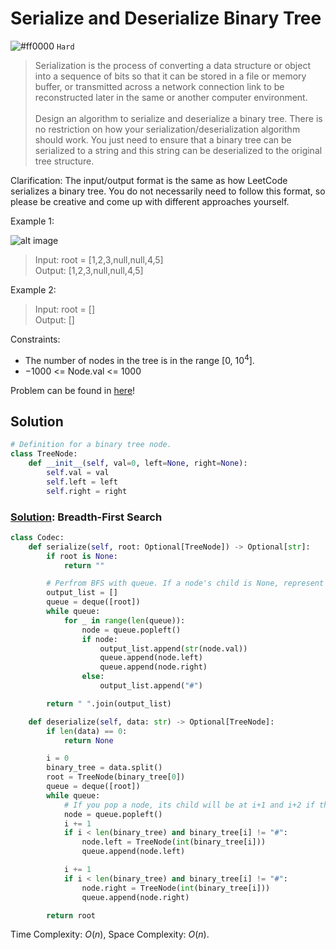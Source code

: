 # Serialize and Deserialize Binary Tree
![#ff0000](https://placehold.co/1x1/ff0000/ff0000.png) `Hard`

> Serialization is the process of converting a data structure or object into a sequence of bits so that it can be stored in a file or memory buffer, or transmitted across a network connection link to be reconstructed later in the same or another computer environment. <br><br>
Design an algorithm to serialize and deserialize a binary tree. There is no restriction on how your serialization/deserialization algorithm should work. You just need to ensure that a binary tree can be serialized to a string and this string can be deserialized to the original tree structure.

Clarification: The input/output format is the same as how LeetCode serializes a binary tree. You do not necessarily need to follow this format, so please be creative and come up with different approaches yourself.

Example 1:

![alt image](https://assets.leetcode.com/uploads/2020/09/15/serdeser.jpg)
> Input: root = [1,2,3,null,null,4,5]\
Output: [1,2,3,null,null,4,5]

Example 2:
> Input: root = []\
Output: []
 

Constraints:
- The number of nodes in the tree is in the range [$0$, $10^4$].
- $-1000$ <= Node.val <= $1000$

Problem can be found in [here](https://leetcode.com/problems/serialize-and-deserialize-binary-tree)!

## Solution
```python
# Definition for a binary tree node.
class TreeNode:
    def __init__(self, val=0, left=None, right=None):
        self.val = val
        self.left = left
        self.right = right
```

### [Solution](/Binary%20Tree/297-SerializeandDeserializeBinaryTree/solution.py): Breadth-First Search

```python
class Codec:
    def serialize(self, root: Optional[TreeNode]) -> Optional[str]:
        if root is None:
            return ""

        # Perfrom BFS with queue. If a node's child is None, represent it as #.
        output_list = []
        queue = deque([root])
        while queue:
            for _ in range(len(queue)):
                node = queue.popleft()
                if node:
                    output_list.append(str(node.val))
                    queue.append(node.left)
                    queue.append(node.right)
                else:
                    output_list.append("#")

        return " ".join(output_list)

    def deserialize(self, data: str) -> Optional[TreeNode]:
        if len(data) == 0:
            return None

        i = 0
        binary_tree = data.split()
        root = TreeNode(binary_tree[0])
        queue = deque([root])
        while queue:
            # If you pop a node, its child will be at i+1 and i+2 if there is one.
            node = queue.popleft()
            i += 1
            if i < len(binary_tree) and binary_tree[i] != "#":
                node.left = TreeNode(int(binary_tree[i]))
                queue.append(node.left)

            i += 1
            if i < len(binary_tree) and binary_tree[i] != "#":
                node.right = TreeNode(int(binary_tree[i]))
                queue.append(node.right)

        return root
```

Time Complexity: $O(n)$, Space Complexity: $O(n)$.
